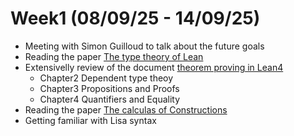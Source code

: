 # Week1 (08/09/25 - 14/09/25)

- Meeting with Simon Guilloud to talk about the future goals
- Reading the paper [The type theory of Lean](https://github.com/digama0/lean-type-theory)
- Extensivelly review of the document [theorem proving in Lean4](https://lean-lang.org/theorem_proving_in_lean4/)
    - Chapter2 Dependent type theoy 
    - Chapter3 Propositions and Proofs
    - Chapter4 Quantifiers and Equality
- Reading the paper [The calculas of Constructions](https://doi.org/10.1016/0890-5401(88)90005-3)
- Getting familiar with Lisa syntax
